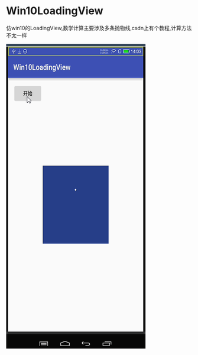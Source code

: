 # Win10LoadingView
仿win10的LoadingView,数学计算主要涉及多条抛物线,csdn上有个教程,计算方法不太一样

![image](https://github.com/wtus/Win10LoadingView/blob/master/screenshot.gif)


